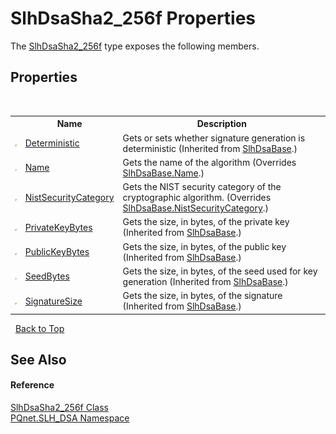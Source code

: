 # SlhDsaSha2_256f Properties
 

The <a href="76449077-e74f-c5c3-3ed6-a0722d3cba42.md">SlhDsaSha2_256f</a> type exposes the following members.


## Properties
&nbsp;<table><tr><th></th><th>Name</th><th>Description</th></tr><tr><td>![Public property](media/pubproperty.gif "Public property")</td><td><a href="714a6c6d-bb5d-e84b-fc58-bdfd259bf6f9.md">Deterministic</a></td><td>
Gets or sets whether signature generation is deterministic
 (Inherited from <a href="1d1a32a0-f23c-63fc-1ca5-63206215e8be.md">SlhDsaBase</a>.)</td></tr><tr><td>![Public property](media/pubproperty.gif "Public property")</td><td><a href="559e2d88-9a6e-2157-b058-defa538060b4.md">Name</a></td><td>
Gets the name of the algorithm
 (Overrides <a href="ec97f05f-6d5a-0769-b59e-1f2977d12879.md">SlhDsaBase.Name</a>.)</td></tr><tr><td>![Public property](media/pubproperty.gif "Public property")</td><td><a href="6d8684c7-de7f-a448-179f-809d91594842.md">NistSecurityCategory</a></td><td>
Gets the NIST security category of the cryptographic algorithm.
 (Overrides <a href="58521742-7dec-8db9-4c3a-59a73c0064eb.md">SlhDsaBase.NistSecurityCategory</a>.)</td></tr><tr><td>![Public property](media/pubproperty.gif "Public property")</td><td><a href="dc4b0584-242e-3149-e865-67b897c817ec.md">PrivateKeyBytes</a></td><td>
Gets the size, in bytes, of the private key
 (Inherited from <a href="1d1a32a0-f23c-63fc-1ca5-63206215e8be.md">SlhDsaBase</a>.)</td></tr><tr><td>![Public property](media/pubproperty.gif "Public property")</td><td><a href="e45d8b11-b5df-6780-825c-8296519b7c81.md">PublicKeyBytes</a></td><td>
Gets the size, in bytes, of the public key
 (Inherited from <a href="1d1a32a0-f23c-63fc-1ca5-63206215e8be.md">SlhDsaBase</a>.)</td></tr><tr><td>![Public property](media/pubproperty.gif "Public property")</td><td><a href="28fd11b1-e423-042a-9075-49591ce83f2b.md">SeedBytes</a></td><td>
Gets the size, in bytes, of the seed used for key generation
 (Inherited from <a href="1d1a32a0-f23c-63fc-1ca5-63206215e8be.md">SlhDsaBase</a>.)</td></tr><tr><td>![Public property](media/pubproperty.gif "Public property")</td><td><a href="716f9687-1560-81ea-0fe5-073a87642a78.md">SignatureSize</a></td><td>
Gets the size, in bytes, of the signature
 (Inherited from <a href="1d1a32a0-f23c-63fc-1ca5-63206215e8be.md">SlhDsaBase</a>.)</td></tr></table>&nbsp;
<a href="#slhdsasha2_256f-properties">Back to Top</a>

## See Also


#### Reference
<a href="76449077-e74f-c5c3-3ed6-a0722d3cba42.md">SlhDsaSha2_256f Class</a><br /><a href="5a51e981-67fd-0177-2098-034d6071509d.md">PQnet.SLH_DSA Namespace</a><br />